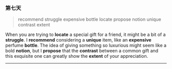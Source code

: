 ### 第七天

> recommend struggle expensive bottle locate propose notion unique contrast extent

When you are trying to **locate** a special gift for a friend, it might be a bit of a **struggle**. I **recommend** considering a **unique** item, like an **expensive** perfume **bottle**. The idea of giving something so luxurious might seem like a bold **notion**, but I **propose** that the **contrast** between a common gift and this exquisite one can greatly show the **extent** of your appreciation.

---